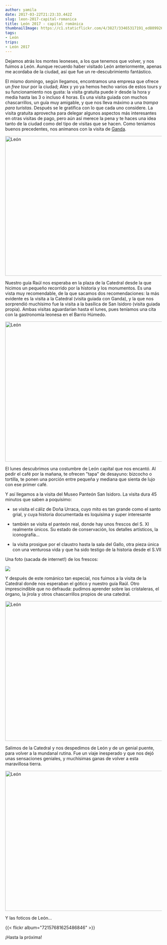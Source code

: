 ```yaml
---
author: yamila
date: 2017-03-22T21:23:33.442Z
slug: leon-2017-capital-romanica
title: León 2017 - capital románica
thumbnailImage: https://c1.staticflickr.com/4/3827/33465317191_ed8099267d_c.jpg
tags:
- León
trips:
- León 2017
---
```


Dejamos atrás los montes leoneses, a los que tenemos que volver, y nos fuimos a León. Aunque recuerdo haber visitado León anteriormente, apenas me acordaba de la ciudad, así que fue un re-descubrimiento fantástico.

El mismo domingo, según llegamos, encontramos una empresa que ofrece un <em>free tour</em> por la ciudad; Alex y yo ya hemos hecho varios de estos tours y su funcionamiento nos gusta: la visita gratuita puede ir desde la hora y media hasta las 3 o incluso 4 horas. Es una visita guiada con muchos chascarrillos, un guía muy amigable, y que nos lleva máximo a una <em>trampa para turistas</em>. Después se le gratifica con lo que cada uno considere. La visita gratuita aprovecha para delegar algunos aspectos más interesantes en otras visitas de pago, pero aún así merece la pena y te haces una idea tanto de la ciudad como del tipo de visitas que se hacen. Como teníamos buenos precedentes, nos animanos con la visita de <a href="http://visitasguiadasoficiales.com/" target="_new">Ganda</a>.

<img src="https://c1.staticflickr.com/4/3827/33465317191_ed8099267d_c.jpg" width="800" height="449" alt="León">

Nuestro guía Raúl nos esperaba en la plaza de la Catedral desde la que hicimos un pequeño recorrido por la historia y los monumentos. Es una vista muy recomendable, de la que sacamos dos recomendaciones: la más evidente es la visita a la Catedral (visita guiada con Ganda), y la que nos sorprendió muchísimo fue la visita a la basílica de San Isidoro (visita guiada propia). Ambas visitas aguardarían hasta el lunes, pues teníamos una cita con la gastronomía leonesa en el Barrio Húmedo.

<img src="https://c1.staticflickr.com/4/3684/33593979225_4709203817_c.jpg" width="800" height="450" alt="León">

El lunes descubrimos una costumbre de León capital que nos encantó. Al pedir el café por la mañana, te ofrecen "tapa" de desayuno: bizcocho o tortilla, te ponen una porción entre pequeña y mediana que sienta de lujo con ese primer café.

Y así llegamos a la visita del Museo Panteón San Isidoro. La visita dura 45 minutos que saben a poquísimo:

- se visita el cáliz de Doña Urraca, cuyo mito es tan grande como el santo grial, y cuya historia documentada es loquísima y super interesante

- también se visita el panteón real, donde hay unos frescos del S. XI realmente únicos. Su estado de conservación, los detalles artísticos, la iconografía...

- la visita prosigue por el claustro hasta la sala del Gallo, otra pieza única con una venturosa vida y que ha sido testigo de la historia desde el S.VII

Una foto (sacada de internet!) de los frescos:

<img src="http://static.wixstatic.com/media/96a189_d29b28da08d44862a68e1bae5210a241.jpg_srz_960_1371_85_22_0.50_1.20_0.00_jpg_srz" />

Y después de este románico tan especial, nos fuimos a la visita de la Catedral donde nos esperaban el gótico y nuestro guía Raúl. Otro imprescindible que no defrauda: pudimos aprender sobre las cristaleras, el órgano, la jirola y otros chascarrillos propios de una catedral.

<img src="https://c1.staticflickr.com/3/2874/32751475454_b42608f6d9_c.jpg" width="800" height="449" alt="León">

Salimos de la Catedral y nos despedimos de León y de un genial puente, para volver a la mundanal rutina. Fue un viaje inesperado y que nos dejó unas sensaciones geniales, y muchísimas ganas de volver a esta maravillosa tierra.

<img src="https://c1.staticflickr.com/3/2858/33465189131_a680ff296b_c.jpg" width="800" height="450" alt="León">

Y las foticos de León...

{{< flickr album="72157681625486846" >}}

¡Hasta la próxima!
